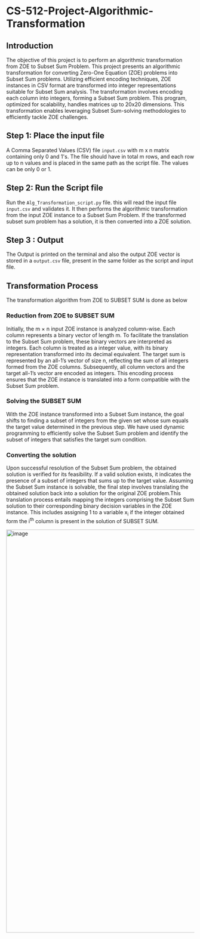 # CS-512-Project-Algorithmic-Transformation
## Introduction

The objective of this project is to perform an algorithmic transformation from ZOE to Subset Sum Problem. 
This project presents an algorithmic transformation for converting Zero-One Equation (ZOE) problems into Subset Sum problems. Utilizing efficient encoding techniques, ZOE instances in CSV format are transformed into integer representations suitable for Subset Sum analysis. The transformation involves encoding each column into integers, forming a Subset Sum problem. This program, optimized for scalability, handles matrices up to 20x20 dimensions. This transformation enables leveraging Subset Sum-solving methodologies to efficiently tackle ZOE challenges.

## Step 1: Place the input file

A Comma Separated Values (CSV) file `input.csv` with m x n matrix containing only 0 and 1's.
The file should have in total m rows, and each row up to n values and is placed in the same path as the script file. The values can be only 0 or 1.

## Step 2: Run the Script file

Run the `Alg_Transformation_script.py` file. this will read the input file `input.csv` and validates it. It then performs the algorithmic transformation from the input ZOE instance to a Subset Sum Problem. If the transformed subset sum problem has a solution, it is then converted into a ZOE solution.

## Step 3 : Output
The Output is printed on the terminal and also the output ZOE vector is stored in a `output.csv` file, present in the same folder as the script and input file.

## Transformation Process
The transformation algorithm from ZOE to SUBSET SUM is done as below

### Reduction from ZOE to SUBSET SUM
Initially, the m × n input ZOE instance is analyzed column-wise. Each column represents a binary vector of length m. To facilitate the translation to the Subset Sum problem, these binary vectors are interpreted as integers. Each column is treated as a integer value, with its binary representation transformed into its decimal equivalent. The target sum is represented by an all-1’s vector of size n, reflecting the sum of all integers formed from the ZOE columns. Subsequently, all column vectors and the target all-1’s vector are encoded as integers. This encoding process ensures that the ZOE instance is translated into a form compatible with the Subset Sum problem.

### Solving the SUBSET SUM
With the ZOE instance transformed into a Subset Sum instance, the goal shifts to finding a subset of integers from the given set whose sum equals the target value determined in the previous step. We have used dynamic programming to efficiently solve the Subset Sum problem and identify the subset of integers that satisfies the target sum condition.

### Converting the solution
Upon successful resolution of the Subset Sum problem, the obtained solution is verified for its feasibility. If a valid solution exists, it indicates the presence of a subset of integers that sums up to the target value. Assuming the Subset Sum instance is solvable, the final step involves translating the obtained solution back into a solution for the original ZOE problem.This translation process entails mapping the integers comprising the Subset Sum solution to their corresponding binary decision variables in the ZOE instance. This includes assigning 1 to a variable x<sub>i</sub> if the integer obtained form the i<sup>th</sup> column is present in the solution of SUBSET SUM.

<img width="1081" alt="image" src="https://github.com/vm695/CS-512-Project-Algorithmic-Transformation/assets/167110841/578f3eee-2054-4ff1-8bff-f3f35eeb0867">

